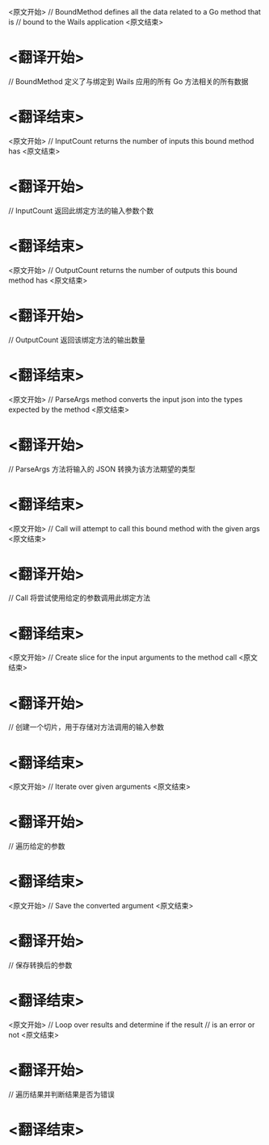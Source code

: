 
<原文开始>
// BoundMethod defines all the data related to a Go method that is
// bound to the Wails application
<原文结束>

# <翻译开始>
// BoundMethod 定义了与绑定到 Wails 应用的所有 Go 方法相关的所有数据
# <翻译结束>


<原文开始>
// InputCount returns the number of inputs this bound method has
<原文结束>

# <翻译开始>
// InputCount 返回此绑定方法的输入参数个数
# <翻译结束>


<原文开始>
// OutputCount returns the number of outputs this bound method has
<原文结束>

# <翻译开始>
// OutputCount 返回该绑定方法的输出数量
# <翻译结束>


<原文开始>
// ParseArgs method converts the input json into the types expected by the method
<原文结束>

# <翻译开始>
// ParseArgs 方法将输入的 JSON 转换为该方法期望的类型
# <翻译结束>


<原文开始>
// Call will attempt to call this bound method with the given args
<原文结束>

# <翻译开始>
// Call 将尝试使用给定的参数调用此绑定方法
# <翻译结束>


<原文开始>
// Create slice for the input arguments to the method call
<原文结束>

# <翻译开始>
// 创建一个切片，用于存储对方法调用的输入参数
# <翻译结束>


<原文开始>
// Iterate over given arguments
<原文结束>

# <翻译开始>
// 遍历给定的参数
# <翻译结束>


<原文开始>
// Save the converted argument
<原文结束>

# <翻译开始>
// 保存转换后的参数
# <翻译结束>


<原文开始>
		// Loop over results and determine if the result
		// is an error or not
<原文结束>

# <翻译开始>
// 遍历结果并判断结果是否为错误
# <翻译结束>

